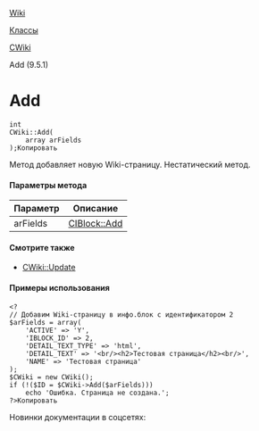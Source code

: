 [Wiki](/api_help/wiki/index.php)

[Классы](/api_help/wiki/classes/index.php)

[CWiki](/api_help/wiki/classes/cwiki/index.php)

Add (9.5.1)

Add
===

```
int
CWiki::Add(
	array arFields
);Копировать
```

Метод добавляет новую Wiki-страницу. Нестатический метод.

#### Параметры метода

| Параметр | Описание |
| --- | --- |
| arFields | [CIBlock::Add](/api_help/iblock/classes/ciblock/add.php) |

#### Смотрите также

* [CWiki::Update](/api_help/wiki/classes/cwiki/Update.php)

#### Примеры использования

```
<?
// Добавим Wiki-страницу в инфо.блок с идентификатором 2
$arFields = array(
	'ACTIVE' => 'Y',
	'IBLOCK_ID' => 2,
	'DETAIL_TEXT_TYPE' => 'html',
	'DETAIL_TEXT' => '<br/><h2>Тестовая страница</h2><br/>',
	'NAME' => 'Тестовая страница'
);
$CWiki = new CWiki();
if (!($ID = $CWiki->Add($arFields)))
	echo 'Ошибка. Страница не создана.';
?>Копировать
```

Новинки документации в соцсетях: